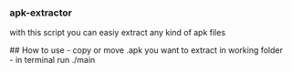 ### apk-extractor <br>
with this script you can easiy extract any kind of apk files
<p>
## How to use
- copy or move .apk you want to extract in working folder <br>
- in terminal run ./main 
